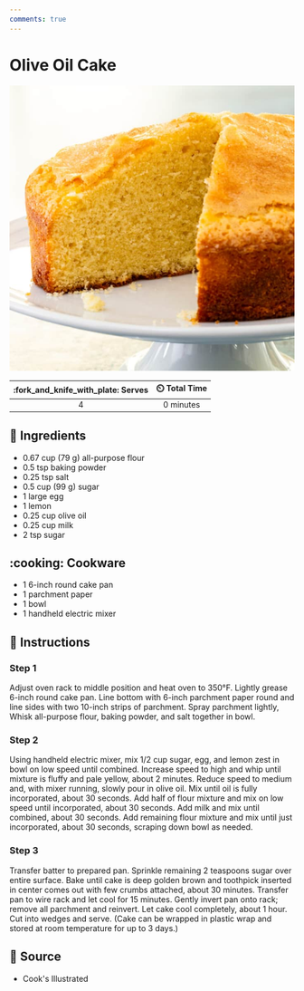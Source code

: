 ```yaml
---
comments: true
---
```

# Olive Oil Cake

![Olive Oil Cake](../assets/images/olive-oil-cake.jpg)

| :fork_and_knife_with_plate: Serves | :timer_clock: Total Time |
|:----------------------------------:|:-----------------------: |
| 4 | 0 minutes |

## :salt: Ingredients

- 0.67 cup (79 g) all-purpose flour
- 0.5 tsp baking powder
- 0.25 tsp salt
- 0.5 cup (99 g) sugar
- 1 large egg
- 1 lemon
- 0.25 cup olive oil
- 0.25 cup milk
- 2 tsp sugar

## :cooking: Cookware

- 1 6-inch round cake pan
- 1 parchment paper
- 1 bowl
- 1 handheld electric mixer

## :pencil: Instructions

### Step 1

Adjust oven rack to middle position and heat oven to 350°F. Lightly grease 6-inch round cake pan. Line bottom with
6-inch parchment paper round and line sides with two 10-inch strips of parchment. Spray parchment lightly, Whisk
all-purpose flour, baking powder, and salt together in bowl.

### Step 2

Using handheld electric mixer, mix 1/2 cup sugar, egg, and lemon zest in bowl on low speed until combined. Increase
speed to high and whip until mixture is fluffy and pale yellow, about 2 minutes. Reduce speed to medium and, with mixer
running, slowly pour in olive oil. Mix until oil is fully incorporated, about 30 seconds. Add half of flour mixture and
mix on low speed until incorporated, about 30 seconds. Add milk and mix until combined, about 30 seconds. Add remaining
flour mixture and mix until just incorporated, about 30 seconds, scraping down bowl as needed.

### Step 3

Transfer batter to prepared pan. Sprinkle remaining 2 teaspoons sugar over entire surface. Bake until cake is deep
golden brown and toothpick inserted in center comes out with few crumbs attached, about 30 minutes. Transfer pan to wire
rack and let cool for 15 minutes. Gently invert pan onto rack; remove all parchment and reinvert. Let cake cool
completely, about 1 hour. Cut into wedges and serve. (Cake can be wrapped in plastic wrap and stored at room temperature
for up to 3 days.)

## :link: Source

- Cook's Illustrated
